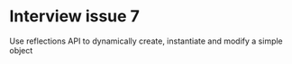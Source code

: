 # Interview issue 7
Use reflections API to dynamically create, instantiate and modify a simple object
